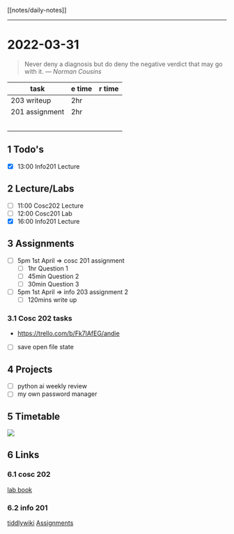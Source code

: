 [[notes/daily-notes]]

---

# 2022-03-31
> Never deny a diagnosis but do deny the negative verdict that may go with it.
> — <cite>Norman Cousins</cite>

| task           | e time | r time |
| -------------- | ------ | ------ |
| 203 writeup    | 2hr    |        |
| 201 assignment | 2hr    |        |
|                |        |        |
|                |        |        |
|                |        |        |
|                |        |        |
|                |        |        |
## 1 Todo's
- [x] 13:00 Info201 Lecture

## 2 Lecture/Labs
- [ ] 11:00 Cosc202 Lecture
- [ ] 12:00 Cosc201 Lab
- [x] 16:00 Info201 Lecture

## 3 Assignments
- [ ] 5pm 1st April       ⇒ cosc 201 assignment
	- [ ] 1hr Question 1
	- [ ] 45min Question 2
	- [ ] 30min Question 3
- [ ] 5pm 1st April       ⇒ info 203 assignment 2
	- [ ] 120mins write up
	
### 3.1 Cosc 202 tasks
- https://trello.com/b/Fk7lAfEG/andie

- [ ] save open file state

## 4 Projects
- [ ] python ai weekly review
- [ ] my own password manager
## 5 Timetable
![](https://i.imgur.com/86a1hDy.png)


## 6 Links
### 6.1 cosc 202 
[lab book](https://cosc202.cspages.otago.ac.nz/lab-book/COSC202LabBook.pdf)

### 6.2 info 201
[tiddlywiki](https://isgb.otago.ac.nz/infosci/INFO201/labs_release/raw/master/output/info201_labs.html#)
[Assignments](https://isgb.otago.ac.nz/info201/shared/assignments_release/raw/master/output/INFO201_Assignments.html)



